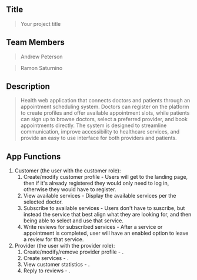 ## Title
> Your project title

## Team Members
> Andrew Peterson

> Ramon Saturnino

## Description 
> Health web application that connects doctors and patients through an appointment scheduling system. Doctors can register on the platform to create profiles and offer available appointment slots, while patients can sign up to browse doctors, select a preferred provider, and book appointments directly. 
> The system is designed to streamline communication, improve accessibility to healthcare services, and provide an easy to use interface for both providers and patients.
>

## App Functions
1. Customer (the user with the customer role):
    1. Create/modify customer profile - Users will get to the landing page, then if it's already registered they would only need to log in, otherwise they would have to register.
    2. View available services - Display the available services per the selected doctor.
    3. Subscribe to available services - Users don't have to suscribe, but instead the service that best align what they are looking for, and then being able to select and use that service.
    4. Write reviews for subscribed services - After a service or appointment is completed, user will have an enabled option to leave a review for that service.
2. Provider (the user with the provider role):
    1. Create/modify/remove provider profile - .
    2. Create services - .
    3. View customer statistics -  .
    4. Reply to reviews - .